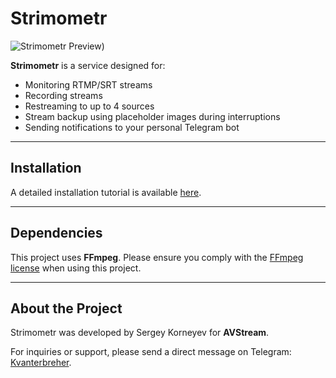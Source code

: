 # Strimometr

![Strimometr Preview](https://i.postimg.cc/wvH1bZDs/Screenshot-3.png))

**Strimometr** is a service designed for:
- Monitoring RTMP/SRT streams
- Recording streams
- Restreaming to up to 4 sources
- Stream backup using placeholder images during interruptions
- Sending notifications to your personal Telegram bot

---

## Installation

A detailed installation tutorial is available [here](https://avstream.ru/strimometr).

---

## Dependencies

This project uses **FFmpeg**. Please ensure you comply with the [FFmpeg license](https://ffmpeg.org/legal.html) when using this project.

---

## About the Project

Strimometr was developed by Sergey Korneyev for **AVStream**.

For inquiries or support, please send a direct message on Telegram: [Kvanterbreher](https://t.me/Kvanterbreher).
